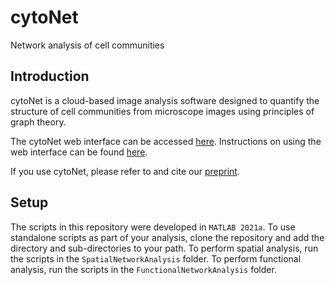 # cytoNet

Network analysis of cell communities

## Introduction
cytoNet is a cloud-based image analysis software designed to quantify the structure of cell communities from microscope images using principles of graph theory.

The cytoNet web interface can be accessed [here](https://www.qutublab.org/cytonet). Instructions on using the web interface can be found [here](http://sample-env-1.myiusswm4v.us-west-2.elasticbeanstalk.com/UserGuide.pdf).

If you use cytoNet, please refer to and cite our [preprint](https://doi.org/10.1101/180273).

## Setup
The scripts in this repository were developed in `MATLAB 2021a`. To use standalone scripts as part of your analysis, clone the repository and add the directory and sub-directories to your path. To perform spatial analysis, run the scripts in the `SpatialNetworkAnalysis` folder. To perform functional analysis, run the scripts in the `FunctionalNetworkAnalysis` folder.